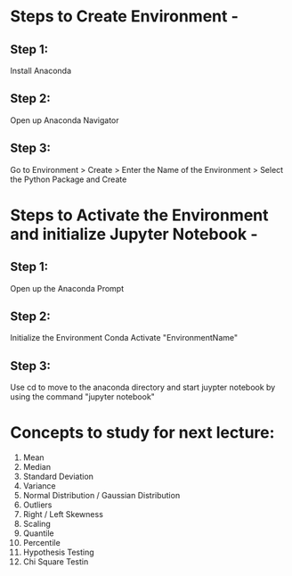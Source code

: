 # Steps to Create Environment - 

## Step 1:
Install Anaconda

## Step 2:
Open up Anaconda Navigator

## Step 3:
Go to Environment > Create > Enter the Name of the Environment > Select the Python Package and Create

# Steps to Activate the Environment and initialize Jupyter Notebook - 

## Step 1: 
Open up the Anaconda Prompt

## Step 2:
Initialize the Environment
Conda Activate "EnvironmentName"

## Step 3:
Use cd to move to the anaconda directory and start juypter notebook by using the command "jupyter notebook" 

# Concepts to study for next lecture:

1. Mean
2. Median
3. Standard Deviation
4. Variance
5. Normal Distribution / Gaussian Distribution 
6. Outliers
7. Right / Left Skewness
8. Scaling
9. Quantile
10. Percentile
11. Hypothesis Testing
12. Chi Square Testin 
